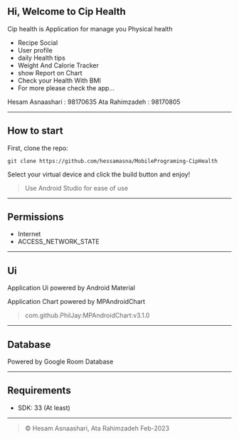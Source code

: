 ## Hi, Welcome to Cip Health

Cip health is Application for manage you Physical health

- Recipe Social
- User profile
- daily Health tips
- Weight And Calorie Tracker
- show Report on Chart
- Check your Health With BMI
- For more please check the app...

Hesam Asnaashari : 98170635
Ata Rahimzadeh : 98170805

---

## How to start

First, clone the repo:

```
git clone https://github.com/hessamasna/MobilePrograming-CipHealth
```

Select your virtual device and click the build button and enjoy!

> Use Android Studio for ease of use

---

## Permissions

- Internet
- ACCESS_NETWORK_STATE

---
## Ui

Application Ui powered by Android Material

Application Chart powered by MPAndroidChart 
> com.github.PhilJay:MPAndroidChart:v3.1.0

---

## Database

Powered by Google Room Database

---

## Requirements

*   SDK: 33 (At least)

---

> © Hesam Asnaashari, Ata Rahimzadeh   Feb-2023

